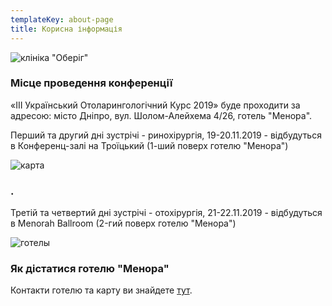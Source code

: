 ```yaml
---
templateKey: about-page
title: Корисна інформація
---
```

![клініка "Оберіг"](/img/menora-hotel.jpg "клініка \"Оберіг\"")

### Місце проведення конференції

«III Український Отоларингологічний Курс 2019» буде проходити за адресою: місто Дніпро, вул. Шолом-Алейхема 4/26, готель "Менора".

Перший та другий дні зустрічі - ринохірургія, 19-20.11.2019 - відбудуться в Конференц-залі на Троїцький (1-ший поверх готелю "Менора")

![карта](/img/1й-этаж-1.jpg "карта")

### .

Третій та четвертий дні зустрічі - отохірургія, 21-22.11.2019 - відбудуться в Menorah Ballroom (2-гий поверх готелю "Менора")

![готелы](/img/kc-ballroom-01.jpg "готелы")

### Як дістатися готелю "Менора"

Контакти готелю та карту ви знайдете [тут](http://menorahotel.com/contacts/).
